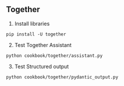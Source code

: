 ## Together

1. Install libraries

```shell
pip install -U together
```

2. Test Together Assistant

```shell
python cookbook/together/assistant.py
```

3. Test Structured output

```shell
python cookbook/together/pydantic_output.py
```
